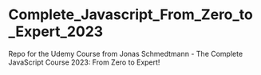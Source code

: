 # Complete_Javascript_From_Zero_to_Expert_2023
Repo for the Udemy Course from Jonas Schmedtmann - The Complete JavaScript Course 2023: From Zero to Expert!
